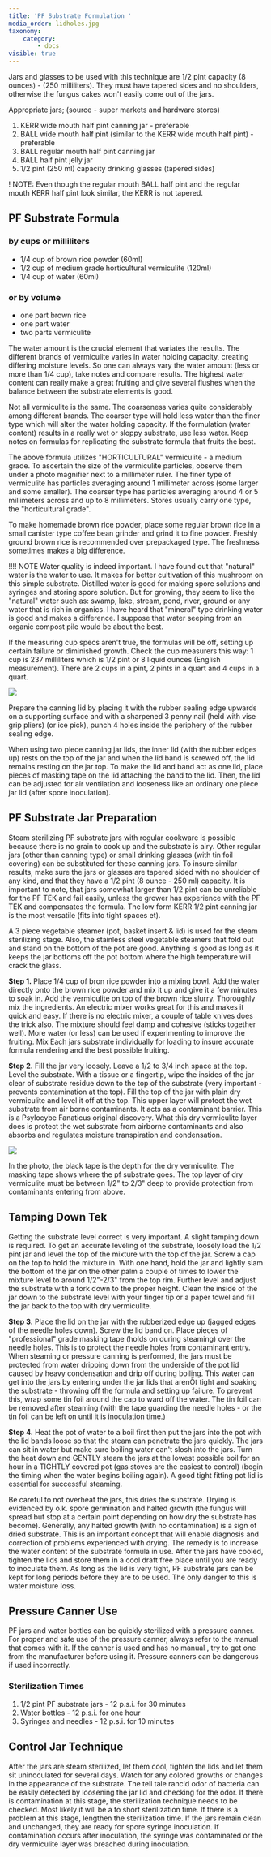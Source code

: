 ```yaml
---
title: 'PF Substrate Formulation '
media_order: lidholes.jpg
taxonomy:
    category:
        - docs
visible: true
---
```


Jars and glasses to be used with this technique are 1/2 pint capacity (8 ounces) - (250 milliliters). They must have tapered sides and no shoulders, otherwise the fungus cakes won't easily come out of the jars.

Appropriate jars; (source - super markets and hardware stores)

1. KERR wide mouth half pint canning jar - preferable
2. BALL wide mouth half pint (similar to the KERR wide mouth half pint) - preferable
3. BALL regular mouth half pint canning jar
4. BALL half pint jelly jar
5. 1/2 pint (250 ml) capacity drinking glasses (tapered sides)

! NOTE: Even though the regular mouth BALL half pint and the regular mouth KERR half pint look similar, the KERR is not tapered.

## PF Substrate Formula

### by cups or milliliters 

* 1/4 cup of brown rice powder (60ml) 
* 1/2 cup of medium grade horticultural vermiculite (120ml) 
* 1/4 cup of water (60ml)

### or by volume

* one part brown rice
* one part water 
* two parts vermiculite

The water amount is the crucial element that variates the results. The different brands of vermiculite varies in water holding capacity, creating differing moisture levels. So one can always vary the water amount (less or more than 1/4 cup), take notes and compare results. The highest water content can really make a great fruiting and give several flushes when the balance between the substrate elements is good.

Not all vermiculite is the same. The coarseness varies quite considerably among different brands. The coarser type will hold less water than the finer type which will alter the water holding capacity. If the formulation (water content) results in a really wet or sloppy substrate, use less water. Keep notes on formulas for replicating the substrate formula that fruits the best.

The above formula utilizes "HORTICULTURAL" vermiculite - a medium grade. To ascertain the size of the vermiculite particles, observe them under a photo magnifier next to a millimeter ruler. The finer type of vermiculite has particles averaging around 1 millimeter across (some larger and some smaller). The coarser type has particles averaging around 4 or 5 millimeters across and up to 8 millimeters. Stores usually carry one type, the "horticultural grade".

To make homemade brown rice powder, place some regular brown rice in a small canister type coffee bean grinder and grind it to fine powder. Freshly ground brown rice is recommended over prepackaged type. The freshness sometimes makes a big difference.

!!!! NOTE Water quality is indeed important. I have found out that "natural" water is the water to use. It makes for better cultivation of this mushroom on this simple substrate. Distilled water is good for making spore solutions and syringes and storing spore solution. But for growing, they seem to like the "natural" water such as: swamp, lake, stream, pond, river, ground or any water that is rich in organics. I have heard that "mineral" type drinking water is good and makes a difference. I suppose that water seeping from an organic compost pile would be about the best.

If the measuring cup specs aren't true, the formulas will be off, setting up certain failure or diminished growth. Check the cup measurers this way: 1 cup is 237 milliliters which is 1/2 pint or 8 liquid ounces (English measurement). There are 2 cups in a pint, 2 pints in a quart and 4 cups in a quart.

![](lidholes.jpg)

Prepare the canning lid by placing it with the rubber sealing edge upwards on a supporting surface and with a sharpened 3 penny nail (held with vise grip pliers) (or ice pick), punch 4 holes inside the periphery of the rubber sealing edge.

When using two piece canning jar lids, the inner lid (with the rubber edges up) rests on the top of the jar and when the lid band is screwed off, the lid remains resting on the jar top. To make the lid and band act as one lid, place pieces of masking tape on the lid attaching the band to the lid. Then, the lid can be adjusted for air ventilation and looseness like an ordinary one piece jar lid (after spore inoculation).

## PF Substrate Jar Preparation

Steam sterilizing PF substrate jars with regular cookware is possible because there is no grain to cook up and the substrate is airy. Other regular jars (other than canning type) or small drinking glasses (with tin foil covering) can be substituted for these canning jars. To insure similar results, make sure the jars or glasses are tapered sided with no shoulder of any kind, and that they have a 1/2 pint (8 ounce - 250 ml) capacity. It is important to note, that jars somewhat larger than 1/2 pint can be unreliable for the PF TEK and fail easily, unless the grower has experience with the PF TEK and compensates the formula. The low form KERR 1/2 pint canning jar is the most versatile (fits into tight spaces et).

A 3 piece vegetable steamer (pot, basket insert & lid) is used for the steam sterilizing stage. Also, the stainless steel vegetable steamers that fold out and stand on the bottom of the pot are good. Anything is good as long as it keeps the jar bottoms off the pot bottom where the high temperature will crack the glass.

**Step 1.** Place 1/4 cup of bron rice powder into a mixing bowl. Add the water directly onto the brown rice powder and mix it up and give it a few minutes to soak in. Add the vermiculite on top of the brown rice slurry. Thoroughly mix the ingredients. An electric mixer works great for this and makes it quick and easy. If there is no electric mixer, a couple of table knives does the trick also. The mixture should feel damp and cohesive (sticks together well). More water (or less) can be used if experimenting to improve the fruiting. Mix Each jars substrate individually for loading to insure accurate formula rendering and the best possible fruiting.

**Step 2.** Fill the jar very loosely. Leave a 1/2 to 3/4 inch space at the top. Level the substrate. With a tissue or a fingertip, wipe the insides of the jar clear of substrate residue down to the top of the substrate (very important - prevents contamination at the top). Fill the top of the jar with plain dry vermiculite and level it off at the top. This upper layer will protect the wet substrate from air borne contaminants. It acts as a contaminant barrier. This is a Psylocybe Fanaticus original discovery. What this dry vermiculite layer does is protect the wet substrate from airborne contaminants and also absorbs and regulates moisture transpiration and condensation.

![](layer2.jpg)

In the photo, the black tape is the depth for the dry vermiculite. The masking tape shows where the pf substrate goes. The top layer of dry vermiculite must be between 1/2" to 2/3" deep to provide protection from contaminants entering from above.

## Tamping Down Tek

Getting the substrate level correct is very important. A slight tamping down is required. To get an accurate leveling of the substrate, loosely load the 1/2 pint jar and level the top of the mixture with the top of the jar. Screw a cap on the top to hold the mixture in. With one hand, hold the jar and lightly slam the bottom of the jar on the other palm a couple of times to lower the mixture level to around 1/2"-2/3" from the top rim. Further level and adjust the substrate with a fork down to the proper height. Clean the inside of the jar down to the substrate level with your finger tip or a paper towel and fill the jar back to the top with dry vermiculite.

**Step 3.** Place the lid on the jar with the rubberized edge up (jagged edges of the needle holes down). Screw the lid band on. Place pieces of "professional" grade masking tape (holds on during steaming) over the needle holes. This is to protect the needle holes from contaminant entry. When steaming or pressure canning is performed, the jars must be protected from water dripping down from the underside of the pot lid caused by heavy condensation and drip off during boiling. This water can get into the jars by entering under the jar lids that arenŐt tight and soaking the substrate - throwing off the formula and setting up failure. To prevent this, wrap some tin foil around the cap to ward off the water. The tin foil can be removed after steaming (with the tape guarding the needle holes - or the tin foil can be left on until it is inoculation time.)

**Step 4.** Heat the pot of water to a boil first then put the jars into the pot with the lid bands loose so that the steam can penetrate the jars quickly. The jars can sit in water but make sure boiling water can't slosh into the jars. Turn the heat down and GENTLY steam the jars at the lowest possible boil for an hour in a TIGHTLY covered pot (gas stoves are the easiest to control) (begin the timing when the water begins boiling again). A good tight fitting pot lid is essential for successful steaming.

Be careful to not overheat the jars, this dries the substrate. Drying is evidenced by o.k. spore germination and halted growth (the fungus will spread but stop at a certain point depending on how dry the substrate has become). Generally, any halted growth (with no contamination) is a sign of dried substrate. This is an important concept that will enable diagnosis and correction of problems experienced with drying. The remedy is to increase the water content of the substrate formula in use. After the jars have cooled, tighten the lids and store them in a cool draft free place until you are ready to inoculate them. As long as the lid is very tight, PF substrate jars can be kept for long periods before they are to be used. The only danger to this is water moisture loss.

## Pressure Canner Use

PF jars and water bottles can be quickly sterilized with a pressure canner. For proper and safe use of the pressure canner, always refer to the manual that comes with it. If the canner is used and has no manual , try to get one from the manufacturer before using it. Pressure canners can be dangerous if used incorrectly.

### Sterilization Times

1. 1/2 pint PF substrate jars - 12 p.s.i. for 30 minutes
2. Water bottles - 12 p.s.i. for one hour
3. Syringes and needles - 12 p.s.i. for 10 minutes

## Control Jar Technique

After the jars are steam sterilized, let them cool, tighten the lids and let them sit uninoculated for several days. Watch for any colored growths or changes in the appearance of the substrate. The tell tale rancid odor of bacteria can be easily detected by loosening the jar lid and checking for the odor. If there is contamination at this stage, the sterilization technique needs to be checked. Most likely it will be a to short sterilization time. If there is a problem at this stage, lengthen the sterilization time. If the jars remain clean and unchanged, they are ready for spore syringe inoculation. If contamination occurs after inoculation, the syringe was contaminated or the dry vermiculite layer was breached during inoculation. 